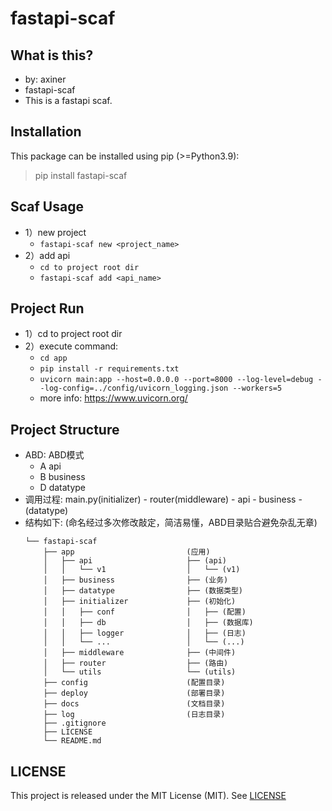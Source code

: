 # fastapi-scaf

## What is this?
* by: axiner
* fastapi-scaf
* This is a fastapi scaf.

## Installation
This package can be installed using pip (>=Python3.9):
> pip install fastapi-scaf

## Scaf Usage
- 1）new project
  - `fastapi-scaf new <project_name>`
- 2）add api
  - `cd to project root dir`
  - `fastapi-scaf add <api_name>`

## Project Run
- 1）cd to project root dir
- 2）execute command:
  - `cd app`
  - `pip install -r requirements.txt`
  - `uvicorn main:app --host=0.0.0.0 --port=8000 --log-level=debug --log-config=../config/uvicorn_logging.json --workers=5`
  - more info: https://www.uvicorn.org/

## Project Structure
- ABD: ABD模式
  - A   api
  - B   business
  - D   datatype
- 调用过程: main.py(initializer) - router(middleware) - api - business - (datatype)
- 结构如下: (命名经过多次修改敲定，简洁易懂，ABD目录贴合避免杂乱无章)
  ```
  └── fastapi-scaf
      ├── app                         (应用)
      │   ├── api                     ├── (api)
      │   │   └── v1                  │   └── (v1)
      │   ├── business                ├── (业务)
      │   ├── datatype                ├── (数据类型)
      │   ├── initializer             ├── (初始化)
      │   │   ├── conf                │   ├── (配置)
      │   │   ├── db                  │   ├── (数据库)
      │   │   ├── logger              │   ├── (日志)
      │   │   └── ...                 │   └── (...)
      │   ├── middleware              ├── (中间件)
      │   ├── router                  ├── (路由)
      │   └── utils                   └── (utils)
      ├── config                      (配置目录)
      ├── deploy                      (部署目录)
      ├── docs                        (文档目录)
      ├── log                         (日志目录)
      ├── .gitignore
      ├── LICENSE
      └── README.md
  ```

## LICENSE
This project is released under the MIT License (MIT). See [LICENSE](LICENSE)
